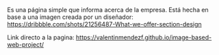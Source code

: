 Es una página simple que informa acerca de la empresa. Está hecha en base a una imagen creada por un diseñador: https://dribbble.com/shots/21256487-What-we-offer-section-design

Link directo a la pagina: https://valentinmendezf.github.io/image-based-web-project/
